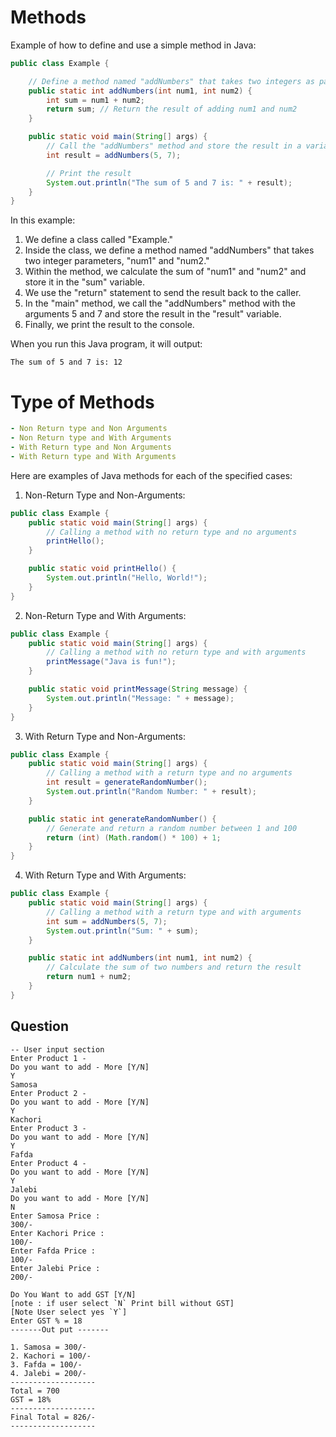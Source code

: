 # Methods

Example of how to define and use a simple method in Java:

```java
public class Example {

    // Define a method named "addNumbers" that takes two integers as parameters
    public static int addNumbers(int num1, int num2) {
        int sum = num1 + num2;
        return sum; // Return the result of adding num1 and num2
    }

    public static void main(String[] args) {
        // Call the "addNumbers" method and store the result in a variable
        int result = addNumbers(5, 7);

        // Print the result
        System.out.println("The sum of 5 and 7 is: " + result);
    }
}
```

In this example:

1. We define a class called "Example."
2. Inside the class, we define a method named "addNumbers" that takes two integer parameters, "num1" and "num2."
3. Within the method, we calculate the sum of "num1" and "num2" and store it in the "sum" variable.
4. We use the "return" statement to send the result back to the caller.
5. In the "main" method, we call the "addNumbers" method with the arguments 5 and 7 and store the result in the "result" variable.
6. Finally, we print the result to the console.

When you run this Java program, it will output:

```
The sum of 5 and 7 is: 12
```
# Type of Methods
```yaml
- Non Return type and Non Arguments 
- Non Return type and With Arguments 
- With Return type and Non Arguments 
- With Return type and With Arguments 
```

Here are examples of Java methods for each of the specified cases:

1. Non-Return Type and Non-Arguments:

```java
public class Example {
    public static void main(String[] args) {
        // Calling a method with no return type and no arguments
        printHello();
    }

    public static void printHello() {
        System.out.println("Hello, World!");
    }
}
```

2. Non-Return Type and With Arguments:

```java
public class Example {
    public static void main(String[] args) {
        // Calling a method with no return type and with arguments
        printMessage("Java is fun!");
    }

    public static void printMessage(String message) {
        System.out.println("Message: " + message);
    }
}
```

3. With Return Type and Non-Arguments:

```java
public class Example {
    public static void main(String[] args) {
        // Calling a method with a return type and no arguments
        int result = generateRandomNumber();
        System.out.println("Random Number: " + result);
    }

    public static int generateRandomNumber() {
        // Generate and return a random number between 1 and 100
        return (int) (Math.random() * 100) + 1;
    }
}
```

4. With Return Type and With Arguments:

```java
public class Example {
    public static void main(String[] args) {
        // Calling a method with a return type and with arguments
        int sum = addNumbers(5, 7);
        System.out.println("Sum: " + sum);
    }

    public static int addNumbers(int num1, int num2) {
        // Calculate the sum of two numbers and return the result
        return num1 + num2;
    }
}
```
## Question

```
-- User input section
Enter Product 1 -
Do you want to add - More [Y/N]
Y
Samosa
Enter Product 2 -
Do you want to add - More [Y/N]
Y
Kachori
Enter Product 3 -
Do you want to add - More [Y/N]
Y
Fafda
Enter Product 4 -
Do you want to add - More [Y/N]
Y
Jalebi
Do you want to add - More [Y/N]
N
Enter Samosa Price :
300/-
Enter Kachori Price :
100/-
Enter Fafda Price :
100/-
Enter Jalebi Price :
200/-

Do You Want to add GST [Y/N]
[note : if user select `N` Print bill without GST]
[Note User select yes `Y`]
Enter GST % = 18
-------Out put -------

1. Samosa = 300/-
2. Kachori = 100/-
3. Fafda = 100/-
4. Jalebi = 200/-
-------------------
Total = 700
GST = 18%
-------------------
Final Total = 826/-
-------------------

```




